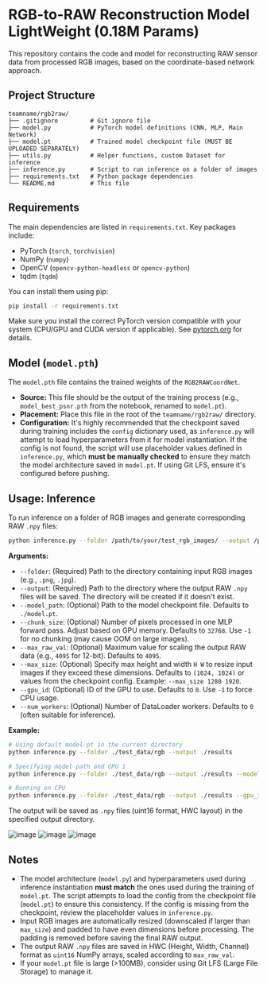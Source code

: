 # RGB-to-RAW Reconstruction Model LightWeight (0.18M Params)

This repository contains the code and model for reconstructing RAW sensor data from processed RGB images, based on the coordinate-based network approach.

## Project Structure

```
teamname/rgb2raw/
├── .gitignore         # Git ignore file
├── model.py           # PyTorch model definitions (CNN, MLP, Main Network)
├── model.pt           # Trained model checkpoint file (MUST BE UPLOADED SEPARATELY)
├── utils.py           # Helper functions, custom Dataset for inference
├── inference.py       # Script to run inference on a folder of images
├── requirements.txt   # Python package dependencies
└── README.md          # This file
```

## Requirements

The main dependencies are listed in `requirements.txt`. Key packages include:

* PyTorch (`torch`, `torchvision`)
* NumPy (`numpy`)
* OpenCV (`opencv-python-headless` or `opencv-python`)
* tqdm (`tqdm`)

You can install them using pip:

```bash
pip install -r requirements.txt
```

Make sure you install the correct PyTorch version compatible with your system (CPU/GPU and CUDA version if applicable). See [pytorch.org](https://pytorch.org/) for details.

## Model (`model.pth`)

The `model.pth` file contains the trained weights of the `RGB2RAWCoordNet`.

* **Source:** This file should be the output of the training process (e.g., `model_best_psnr.pth` from the notebook, renamed to `model.pt`).
* **Placement:** Place this file in the root of the `teamname/rgb2raw/` directory.
* **Configuration:** It's highly recommended that the checkpoint saved during training includes the `config` dictionary used, as `inference.py` will attempt to load hyperparameters from it for model instantiation. If the config is not found, the script will use placeholder values defined in `inference.py`, which **must be manually checked** to ensure they match the model architecture saved in `model.pt`. If using Git LFS, ensure it's configured before pushing.

## Usage: Inference

To run inference on a folder of RGB images and generate corresponding RAW `.npy` files:

```bash
python inference.py --folder /path/to/your/test_rgb_images/ --output /path/to/save/results/
```

**Arguments:**

* `--folder`: (Required) Path to the directory containing input RGB images (e.g., `.png`, `.jpg`).
* `--output`: (Required) Path to the directory where the output RAW `.npy` files will be saved. The directory will be created if it doesn't exist.
* `--model_path`: (Optional) Path to the model checkpoint file. Defaults to `./model.pt`.
* `--chunk_size`: (Optional) Number of pixels processed in one MLP forward pass. Adjust based on GPU memory. Defaults to `32768`. Use `-1` for no chunking (may cause OOM on large images).
* `--max_raw_val`: (Optional) Maximum value for scaling the output RAW data (e.g., `4095` for 12-bit). Defaults to `4095`.
* `--max_size`: (Optional) Specify max height and width `H W` to resize input images if they exceed these dimensions. Defaults to `(1024, 1024)` or values from the checkpoint config. Example: `--max_size 1280 1920`.
* `--gpu_id`: (Optional) ID of the GPU to use. Defaults to `0`. Use `-1` to force CPU usage.
* `--num_workers`: (Optional) Number of DataLoader workers. Defaults to `0` (often suitable for inference).

**Example:**

```bash
# Using default model.pt in the current directory
python inference.py --folder ./test_data/rgb --output ./results

# Specifying model path and GPU 1
python inference.py --folder ./test_data/rgb --output ./results --model_path ./saved_models/best_model.pt --gpu_id 1

# Running on CPU
python inference.py --folder ./test_data/rgb --output ./results --gpu_id -1
```

The output will be saved as `.npy` files (uint16 format, HWC layout) in the specified output directory.

![image](https://github.com/user-attachments/assets/2f20e585-0fcb-4b75-9a7e-fe5857114f5c)
![image](https://github.com/user-attachments/assets/755c3d47-70e3-481f-8887-6df64a47705f)
![image](https://github.com/user-attachments/assets/b7d0ae42-833c-4acb-8e85-2ba0029a6265)

## Notes

* The model architecture (`model.py`) and hyperparameters used during inference instantiation **must match** the ones used during the training of `model.pt`. The script attempts to load the config from the checkpoint file (`model.pt`) to ensure this consistency. If the config is missing from the checkpoint, review the placeholder values in `inference.py`.
* Input RGB images are automatically resized (downscaled if larger than `max_size`) and padded to have even dimensions before processing. The padding is removed before saving the final RAW output.
* The output RAW `.npy` files are saved in HWC (Height, Width, Channel) format as `uint16` NumPy arrays, scaled according to `max_raw_val`.
* If your `model.pt` file is large (>100MB), consider using Git LFS (Large File Storage) to manage it.
